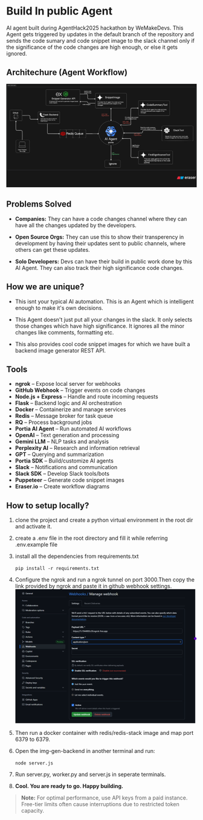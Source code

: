 # Build In public Agent

AI agent built during AgentHack2025 hackathon by WeMakeDevs.
This Agent gets triggered by updates in the default branch of the repository and sends the code sumary and code snippet image to the slack channel only if the significance of the code changes are high enough, or else it gets ignored.

## Architechure (Agent Workflow)

![alt text](assets/alpha_architecture.svg "Architechure image")

## Problems Solved

- **Companies:** They can have a code changes channel where they can have all the changes updated by the developers.

- **Open Source Orgs:** They can use this to show their transperency in development by having their updates sent to public channels, where others can get these updates.

- **Solo Developers:** Devs can have their build in public work done by this AI Agent. They can also track their high significance code changes.

## How we are unique?

- This isnt your typical AI automation. This is an Agent which is intelligent enough to make it's own decisions.

- This Agent doesn't just put all your changes in the slack. It only selects those changes which have high significance. It ignores all the minor changes like comments, formatting etc.

- This also provides cool code snippet images for which we have built a backend image generator REST API.

## Tools

- **ngrok** – Expose local server for webhooks
- **GitHub Webhook** – Trigger events on code changes
- **Node.js + Express** – Handle and route incoming requests
- **Flask** – Backend logic and AI orchestration
- **Docker** – Containerize and manage services
- **Redis** – Message broker for task queue
- **RQ** – Process background jobs
- **Portia AI Agent** – Run automated AI workflows
- **OpenAI** – Text generation and processing
- **Gemini LLM** – NLP tasks and analysis
- **Perplexity AI** – Research and information retrieval
- **GPT** – Querying and summarization
- **Portia SDK** – Build/customize AI agents
- **Slack** – Notifications and communication
- **Slack SDK** – Develop Slack tools/bots
- **Puppeteer** – Generate code snippet images
- **Eraser.io** – Create workflow diagrams

## How to setup locally?

1. clone the project and create a python virtual environment in the root dir and activate it.

2. create a .env file in the root directory and fill it while referring .env.example file

3. install all the dependencies from requirements.txt

   `pip install -r requirements.txt`

4. Configure the ngrok and run a ngrok tunnel on port 3000.Then copy the link provided by ngrok and paste it in github webhook settings.
   ![alt text](assets/webhooksetup.png "webhook setup")

5. Then run a docker container with redis/redis-stack image and map port 6379 to 6379.

6. Open the img-gen-backend in another terminal and run:

   `node server.js`

7. Run server.py, worker.py and server.js in seperate terminals.

8. **Cool. You are ready to go. Happy building.**

> **Note:** For optimal performance, use API keys from a paid instance. Free-tier limits often cause interruptions due to restricted token capacity.
